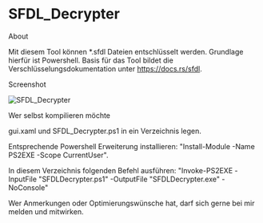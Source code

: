 # SFDL_Decrypter

About

Mit diesem Tool können *.sfdl Dateien entschlüsselt werden. Grundlage hierfür ist Powershell.
Basis für das Tool bildet die Verschlüsselungsdokumentation unter https://docs.rs/sfdl.


Screenshot

![SFDL_Decrypter](https://github.com/user-attachments/assets/d9862ced-b8d8-4c16-8ee4-b14dbf745cdb)


Wer selbst kompilieren möchte

gui.xaml und SFDL_Decrypter.ps1 in ein Verzeichnis legen.

Entsprechende Powershell Erweiterung installieren: "Install-Module -Name PS2EXE -Scope CurrentUser".

In diesem Verzeichnis folgenden Befehl ausführen: "Invoke-PS2EXE -InputFile "SFDLDecrypter.ps1" -OutputFile "SFDLDecrypter.exe" -NoConsole"


Wer Anmerkungen oder Optimierungswünsche hat, darf sich gerne bei mir melden und mitwirken.
